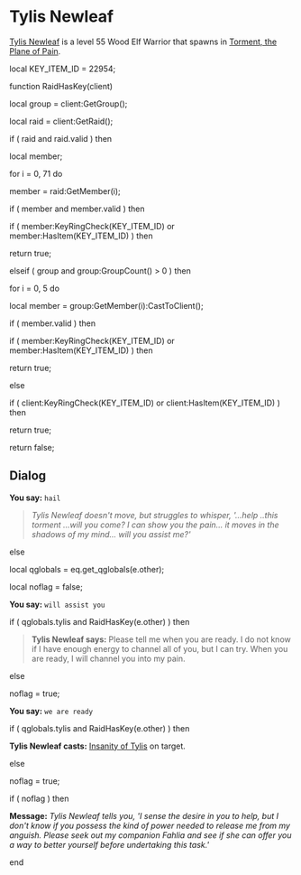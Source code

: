 # Tylis Newleaf



[Tylis Newleaf](/npc/203373) is a level 55 Wood Elf Warrior that spawns in [Torment, the Plane of Pain](/zone/207).

local KEY_ITEM_ID = 22954; 

function RaidHasKey(client)

local group = client:GetGroup();

local raid = client:GetRaid();


if ( raid and raid.valid ) then


local member;


for i = 0, 71 do



member = raid:GetMember(i);







if ( member and member.valid ) then




if ( member:KeyRingCheck(KEY_ITEM_ID) or member:HasItem(KEY_ITEM_ID) ) then





return true;










elseif ( group and group:GroupCount() > 0 ) then


for i = 0, 5 do



local member = group:GetMember(i):CastToClient();




if ( member.valid ) then




if ( member:KeyRingCheck(KEY_ITEM_ID) or member:HasItem(KEY_ITEM_ID) ) then





return true;







else


if ( client:KeyRingCheck(KEY_ITEM_ID) or client:HasItem(KEY_ITEM_ID) ) then



return true;



return false;


## Dialog


**You say:** `hail`




>*Tylis Newleaf doesn't move, but struggles to whisper, '...help ..this torment ...will you come?  I can show you the pain... it moves in the shadows of my mind... will you assist me?'*


else




local qglobals = eq.get_qglobals(e.other);


local noflag = false;





**You say:** `will assist you`







if ( qglobals.tylis and RaidHasKey(e.other) ) then




>**Tylis Newleaf says:** Please tell me when you are ready.  I do not know if I have enough energy to channel all of you, but I can try.  When you are ready, I will channel you into my pain.



else




noflag = true;







**You say:** `we are ready`







if ( qglobals.tylis and RaidHasKey(e.other) ) then




**Tylis Newleaf casts:** [Insanity of Tylis](/spell/1134) on target.



else




noflag = true;









if ( noflag ) then



**Message:** <span class="text-warning">*Tylis Newleaf tells you, 'I sense the desire in you to help, but I don't know if you possess the kind of power needed to release me from my anguish.  Please seek out my companion Fahlia and see if she can offer you a way to better yourself before undertaking this task.'*</span>

end
